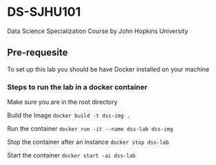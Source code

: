 # DS-SJHU101
Data Science Specialization Course by John Hopkins University

## Pre-requesite
To set up this lab you should be have Docker installed on your machine

### Steps to run the lab in a docker container
Make sure you are in the root directory

Build the Image
`docker build -t dss-img .`

Run the container
`docker run -it --name dss-lab dss-img`

Stop the container after an instance
`docker stop dss-lab`

Start the container
`docker start -ai dss-lab`

